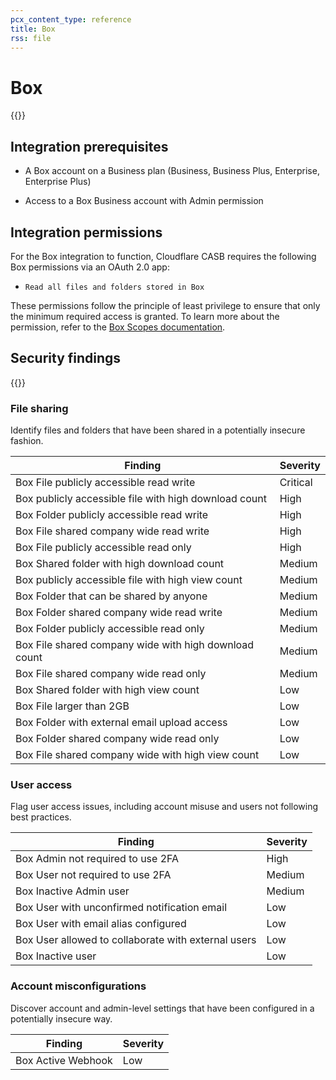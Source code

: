 ```yaml
---
pcx_content_type: reference
title: Box
rss: file
---
```


# Box

{{<render file="casb/_integration-description.md" withParameters="Box;;Box account">}}

## Integration prerequisites

- A Box account on a Business plan (Business, Business Plus, Enterprise, Enterprise Plus)

- Access to a Box Business account with Admin permission

## Integration permissions

For the Box integration to function, Cloudflare CASB requires the following Box permissions via an OAuth 2.0 app:

- `Read all files and folders stored in Box`

These permissions follow the principle of least privilege to ensure that only the minimum required access is granted. To learn more about the permission, refer to the [Box Scopes documentation](https://developer.box.com/guides/api-calls/permissions-and-errors/scopes/#read-all-files-and-folders).

## Security findings

{{<render file="casb/_security-findings.md" withParameters="Box">}}

### File sharing

Identify files and folders that have been shared in a potentially insecure fashion.

| Finding                                               | Severity |
| ----------------------------------------------------- | -------- |
| Box File publicly accessible read write               | Critical |
| Box publicly accessible file with high download count | High     |
| Box Folder publicly accessible read write             | High     |
| Box File shared company wide read write               | High     |
| Box File publicly accessible read only                | High     |
| Box Shared folder with high download count            | Medium   |
| Box publicly accessible file with high view count     | Medium   |
| Box Folder that can be shared by anyone               | Medium   |
| Box Folder shared company wide read write             | Medium   |
| Box Folder publicly accessible read only              | Medium   |
| Box File shared company wide with high download count | Medium   |
| Box File shared company wide read only                | Medium   |
| Box Shared folder with high view count                | Low      |
| Box File larger than 2GB                              | Low      |
| Box Folder with external email upload access          | Low      |
| Box Folder shared company wide read only              | Low      |
| Box File shared company wide with high view count     | Low      |

### User access

Flag user access issues, including account misuse and users not following best practices.

| Finding                                             | Severity |
| --------------------------------------------------- | -------- |
| Box Admin not required to use 2FA                   | High     |
| Box User not required to use 2FA                    | Medium   |
| Box Inactive Admin user                             | Medium   |
| Box User with unconfirmed notification email        | Low      |
| Box User with email alias configured                | Low      |
| Box User allowed to collaborate with external users | Low      |
| Box Inactive user                                   | Low      |

### Account misconfigurations

Discover account and admin-level settings that have been configured in a potentially insecure way.

| Finding            | Severity |
| ------------------ | -------- |
| Box Active Webhook | Low      |
